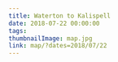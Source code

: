 ```yaml
---
title: Waterton to Kalispell
date: 2018-07-22 00:00:00
tags:
thumbnailImage: map.jpg
link: map/?dates=2018/07/22
---
```

<!-- excerpt -->
